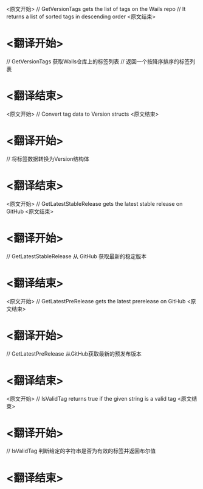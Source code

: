 
<原文开始>
// GetVersionTags gets the list of tags on the Wails repo
// It returns a list of sorted tags in descending order
<原文结束>

# <翻译开始>
// GetVersionTags 获取Wails仓库上的标签列表
// 返回一个按降序排序的标签列表
# <翻译结束>


<原文开始>
// Convert tag data to Version structs
<原文结束>

# <翻译开始>
// 将标签数据转换为Version结构体
# <翻译结束>


<原文开始>
// GetLatestStableRelease gets the latest stable release on GitHub
<原文结束>

# <翻译开始>
// GetLatestStableRelease 从 GitHub 获取最新的稳定版本
# <翻译结束>


<原文开始>
// GetLatestPreRelease gets the latest prerelease on GitHub
<原文结束>

# <翻译开始>
// GetLatestPreRelease 从GitHub获取最新的预发布版本
# <翻译结束>


<原文开始>
// IsValidTag returns true if the given string is a valid tag
<原文结束>

# <翻译开始>
// IsValidTag 判断给定的字符串是否为有效的标签并返回布尔值
# <翻译结束>

